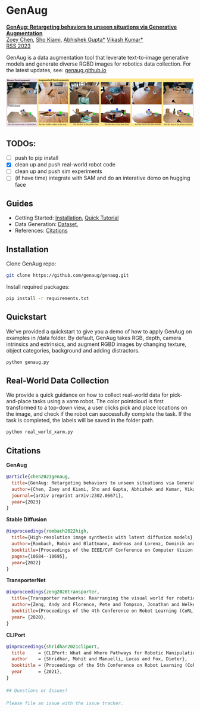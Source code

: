 # GenAug

[**GenAug: Retargeting behaviors to unseen situations via Generative Augmentation**](https://arxiv.org/abs/2302.06671)  
[Zoey Chen](https://qiuyuchen14.github.io//), [Sho Kiami](https://www.linkedin.com/in/shokiami), [Abhishek Gupta*](https://abhishekunique.github.io/) [Vikash Kumar*](https://vikashplus.github.io/)  
[RSS 2023](https://roboticsconference.org/) 

GenAug is a data augmentation tool that leverate text-to-image generative models and generate diverse RGBD images for robotics data collection. 
For the latest updates, see: [genaug.github.io](https://genaug.github.io)

![](media/augmented_combined.png)



## TODOs: 
- [ ] push to pip install
- [X] clean up and push real-world robot code
- [ ] clean up and push sim experiments
- [ ] (if have time) integrate with SAM and do an interative demo on hugging face
## Guides

- Getting Started: [Installation](#installation), [Quick Tutorial](#quickstart)
- Data Generation: [Dataset](#dataset-generation),
- References: [Citations](#citations)




## Installation

Clone GenAug repo:
```bash
git clone https://github.com/genaug/genaug.git
```
Install required packages:
```bash
pip install -r requirements.txt
```

## Quickstart
We've provided a quickstart to give you a demo of how to apply GenAug on examples in /data folder. By default, GenAug takes RGB, depth, camera intrinsics and extrinsics, and augment RGBD images by changing texture, object categories, background and adding distractors. 
```bash
python genaug.py
```
## Real-World Data Collection
We provide a quick guidance on how to collect real-world data for pick-and-place tasks using a xarm robot. The color pointcloud is first transformed to a top-down view, a user clicks pick and place locations on the image, and check if the robot can successfully complete the task. If the task is completed, the labels will be saved in the folder path. 
```bash
python real_world_xarm.py
```


## Citations
**GenAug**
```bibtex
@article{chen2023genaug,
  title={GenAug: Retargeting behaviors to unseen situations via Generative Augmentation},
  author={Chen, Zoey and Kiami, Sho and Gupta, Abhishek and Kumar, Vikash},
  journal={arXiv preprint arXiv:2302.06671},
  year={2023}
}
```

**Stable Diffusion**
```bibtex
@inproceedings{rombach2022high,
  title={High-resolution image synthesis with latent diffusion models},
  author={Rombach, Robin and Blattmann, Andreas and Lorenz, Dominik and Esser, Patrick and Ommer, Bj{\"o}rn},
  booktitle={Proceedings of the IEEE/CVF Conference on Computer Vision and Pattern Recognition},
  pages={10684--10695},
  year={2022}
}
```
**TransporterNet**
```bibtex
@inproceedings{zeng2020transporter,
  title={Transporter networks: Rearranging the visual world for robotic manipulation},
  author={Zeng, Andy and Florence, Pete and Tompson, Jonathan and Welker, Stefan and Chien, Jonathan and Attarian, Maria and Armstrong, Travis and Krasin, Ivan and Duong, Dan and Sindhwani, Vikas and others},
  booktitle={Proceedings of the 4th Conference on Robot Learning (CoRL)},
  year= {2020},
}
```
**CLIPort**
```bibtex
@inproceedings{shridhar2021cliport,
  title     = {CLIPort: What and Where Pathways for Robotic Manipulation},
  author    = {Shridhar, Mohit and Manuelli, Lucas and Fox, Dieter},
  booktitle = {Proceedings of the 5th Conference on Robot Learning (CoRL)},
  year      = {2021},
}

## Questions or Issues?

Please file an issue with the issue tracker.  